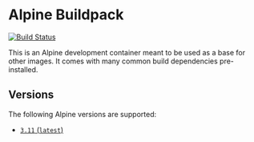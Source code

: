 # Alpine Buildpack

[![Build Status](https://github.drone.simd.stream/api/badges/andreipoe/buildpack-alpine/status.svg?ref=refs/heads/3.11)](https://github.drone.simd.stream/andreipoe/buildpack-alpine)

This is an Alpine development container meant to be used as a base for other images.
It comes with many common build dependencies pre-installed.

## Versions

The following Alpine versions are supported:

* [`3.11` (`latest`)](https://github.com/andreipoe/buildpack-alpine/blob/3.11/Dockerfile)
